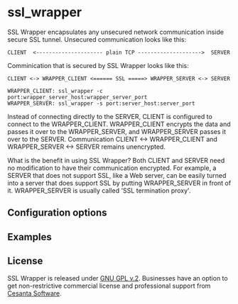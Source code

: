 ssl_wrapper
===========

SSL Wrapper encapsulates any unsecured network communication inside
secure SSL tunnel. Unsecured communication looks like this:

    CLIENT  <--------------------- plain TCP -------------------->  SERVER

Comminication that is secured by SSL Wrapper looks like this:

    CLIENT <-> WRAPPER_CLIENT <====== SSL =====> WRAPPER_SERVER <-> SERVER

    WRAPPER_CLIENT: ssl_wrapper -c port:wrapper_server_host:wrapper_server_port
	WRAPPER_SERVER: ssl_wrapper -s port:server_host:server_port

Instead of connecting directly to the SERVER, CLIENT is configured to connect
to the WRAPPER_CLIENT. WRAPPER_CLIENT encrypts the data and passes it over
to the WRAPPER_SERVER, and WRAPPER_SERVER passes it over to the SERVER.
Communication CLIENT <-> WRAPPER_CLIENT and WRAPPER_SERVER <-> SERVER remains
unencrypted.

What is the benefit in using SSL Wrapper? Both CLIENT and SERVER need no
modification to have their communication encrypted. For example, a SERVER
that does not support SSL, like a Web server, can be easily turned into a
server that does support SSL by putting WRAPPER_SERVER in front of it.
WRAPPER_SERVER is usually called 'SSL termination proxy'.

## Configuration options

## Examples

## License

SSL Wrapper is released under
[GNU GPL v.2](http://www.gnu.org/licenses/old-licenses/gpl-2.0.html).
Businesses have an option to get non-restrictive commercial
license and professional support from [Cesanta Software](http://cesanta.com).
